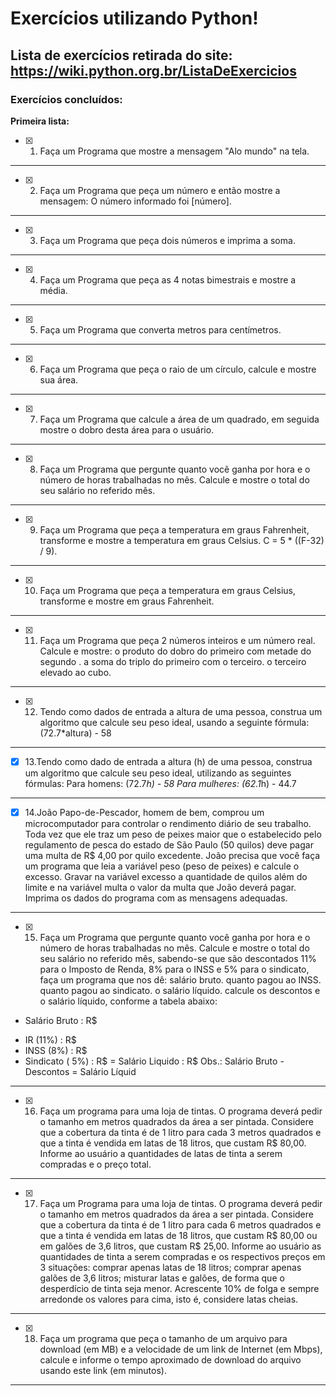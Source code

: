 # Exercícios utilizando Python!
 ## Lista de exercícios retirada do site: https://wiki.python.org.br/ListaDeExercicios
 ### Exercícios concluídos:
 **Primeira lista:**
 - [x] 1. Faça um Programa que mostre a mensagem "Alo mundo" na tela. 
 ---
 - [x] 2. Faça um Programa que peça um número e então mostre a mensagem: O número informado foi [número].
 ---
 - [x] 3. Faça um Programa que peça dois números e imprima a soma.
 ---
 - [x] 4. Faça um Programa que peça as 4 notas bimestrais e mostre a média.
 ---
 - [x] 5. Faça um Programa que converta metros para centímetros.
 ---
 - [x] 6. Faça um Programa que peça o raio de um círculo, calcule e mostre sua área.
 ---
 - [x] 7. Faça um Programa que calcule a área de um quadrado, em seguida mostre o dobro desta área para o usuário.
 ---
 - [x] 8. Faça um Programa que pergunte quanto você ganha por hora e o número de horas trabalhadas no mês. Calcule e mostre o total do seu salário no referido mês.
 ---
 - [x] 9. Faça um Programa que peça a temperatura em graus Fahrenheit, transforme e mostre a temperatura em graus Celsius. C = 5 * ((F-32) / 9).
 ---
 - [x] 10. Faça um Programa que peça a temperatura em graus Celsius, transforme e mostre em graus Fahrenheit.
 ---
 - [x] 11. Faça um Programa que peça 2 números inteiros e um número real. Calcule e mostre:
o produto do dobro do primeiro com metade do segundo .
a soma do triplo do primeiro com o terceiro.
o terceiro elevado ao cubo.
---
 - [x] 12. Tendo como dados de entrada a altura de uma pessoa, construa um algoritmo que calcule seu peso ideal, usando a seguinte fórmula: (72.7*altura) - 58
 ---
 - [x] 13.Tendo como dado de entrada a altura (h) de uma pessoa, construa um algoritmo que calcule seu peso ideal, utilizando as seguintes fórmulas:
Para homens: (72.7*h) - 58
Para mulheres: (62.1*h) - 44.7
 --- 
 - [x] 14.João Papo-de-Pescador, homem de bem, comprou um microcomputador para controlar o rendimento diário de seu trabalho. Toda vez que ele traz um peso de peixes maior que o estabelecido pelo regulamento de pesca do estado de São Paulo (50 quilos) deve pagar uma multa de R$ 4,00 por quilo excedente. João precisa que você faça um programa que leia a variável peso (peso de peixes) e calcule o excesso. Gravar na variável excesso a quantidade de quilos além do limite e na variável multa o valor da multa que João deverá pagar. Imprima os dados do programa com as mensagens adequadas.
 --- 
 - [x] 15. Faça um Programa que pergunte quanto você ganha por hora e o número de horas trabalhadas no mês. Calcule e mostre o total do seu salário no referido mês, sabendo-se que são descontados 11% para o Imposto de Renda, 8% para o INSS e 5% para o sindicato, faça um programa que nos dê:
salário bruto.
quanto pagou ao INSS.
quanto pagou ao sindicato.
o salário líquido.
calcule os descontos e o salário líquido, conforme a tabela abaixo:
+ Salário Bruto : R$
- IR (11%) : R$
- INSS (8%) : R$
- Sindicato ( 5%) : R$
= Salário Liquido : R$
Obs.: Salário Bruto - Descontos = Salário Líquid
 ---
 - [x] 16. Faça um programa para uma loja de tintas. O programa deverá pedir o tamanho em metros quadrados da área a ser pintada. Considere que a cobertura da tinta é de 1 litro para cada 3 metros quadrados e que a tinta é vendida em latas de 18 litros, que custam R$ 80,00. Informe ao usuário a quantidades de latas de tinta a serem compradas e o preço total.
 ---
 - [x] 17. Faça um Programa para uma loja de tintas. O programa deverá pedir o tamanho em metros quadrados da área a ser pintada. Considere que a cobertura da tinta é de 1 litro para cada 6 metros quadrados e que a tinta é vendida em latas de 18 litros, que custam R$ 80,00 ou em galões de 3,6 litros, que custam R$ 25,00.
Informe ao usuário as quantidades de tinta a serem compradas e os respectivos preços em 3 situações:
comprar apenas latas de 18 litros;
comprar apenas galões de 3,6 litros;
misturar latas e galões, de forma que o desperdício de tinta seja menor. Acrescente 10% de folga e sempre arredonde os valores para cima, isto é, considere latas cheias.
 ---
 - [x] 18. Faça um programa que peça o tamanho de um arquivo para download (em MB) e a velocidade de um link de Internet (em Mbps), calcule e informe o tempo aproximado de download do arquivo usando este link (em minutos).
 ---


